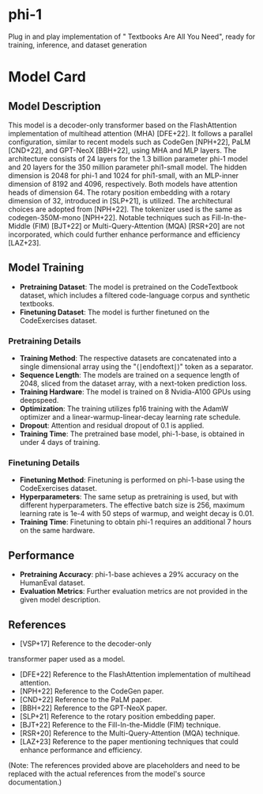 # phi-1
Plug in and play implementation of " Textbooks Are All You Need", ready for training, inference, and dataset generation

# Model Card

## Model Description

This model is a decoder-only transformer based on the FlashAttention implementation of multihead attention (MHA) [DFE+22]. It follows a parallel configuration, similar to recent models such as CodeGen [NPH+22], PaLM [CND+22], and GPT-NeoX [BBH+22], using MHA and MLP layers. The architecture consists of 24 layers for the 1.3 billion parameter phi-1 model and 20 layers for the 350 million parameter phi1-small model. The hidden dimension is 2048 for phi-1 and 1024 for phi1-small, with an MLP-inner dimension of 8192 and 4096, respectively. Both models have attention heads of dimension 64. The rotary position embedding with a rotary dimension of 32, introduced in [SLP+21], is utilized. The architectural choices are adopted from [NPH+22]. The tokenizer used is the same as codegen-350M-mono [NPH+22]. Notable techniques such as Fill-In-the-Middle (FIM) [BJT+22] or Multi-Query-Attention (MQA) [RSR+20] are not incorporated, which could further enhance performance and efficiency [LAZ+23].

## Model Training

- **Pretraining Dataset**: The model is pretrained on the CodeTextbook dataset, which includes a filtered code-language corpus and synthetic textbooks.
- **Finetuning Dataset**: The model is further finetuned on the CodeExercises dataset.

### Pretraining Details

- **Training Method**: The respective datasets are concatenated into a single dimensional array using the "⟨∣endoftext∣⟩" token as a separator.
- **Sequence Length**: The models are trained on a sequence length of 2048, sliced from the dataset array, with a next-token prediction loss.
- **Training Hardware**: The model is trained on 8 Nvidia-A100 GPUs using deepspeed.
- **Optimization**: The training utilizes fp16 training with the AdamW optimizer and a linear-warmup-linear-decay learning rate schedule.
- **Dropout**: Attention and residual dropout of 0.1 is applied.
- **Training Time**: The pretrained base model, phi-1-base, is obtained in under 4 days of training.

### Finetuning Details

- **Finetuning Method**: Finetuning is performed on phi-1-base using the CodeExercises dataset.
- **Hyperparameters**: The same setup as pretraining is used, but with different hyperparameters. The effective batch size is 256, maximum learning rate is 1e-4 with 50 steps of warmup, and weight decay is 0.01.
- **Training Time**: Finetuning to obtain phi-1 requires an additional 7 hours on the same hardware.

## Performance

- **Pretraining Accuracy**: phi-1-base achieves a 29% accuracy on the HumanEval dataset.
- **Evaluation Metrics**: Further evaluation metrics are not provided in the given model description.


## References

- [VSP+17] Reference to the decoder-only

 transformer paper used as a model.
- [DFE+22] Reference to the FlashAttention implementation of multihead attention.
- [NPH+22] Reference to the CodeGen paper.
- [CND+22] Reference to the PaLM paper.
- [BBH+22] Reference to the GPT-NeoX paper.
- [SLP+21] Reference to the rotary position embedding paper.
- [BJT+22] Reference to the Fill-In-the-Middle (FIM) technique.
- [RSR+20] Reference to the Multi-Query-Attention (MQA) technique.
- [LAZ+23] Reference to the paper mentioning techniques that could enhance performance and efficiency.

(Note: The references provided above are placeholders and need to be replaced with the actual references from the model's source documentation.)